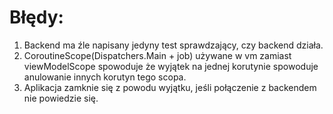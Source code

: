 # Błędy:

1. Backend ma źle napisany jedyny test sprawdzający, czy backend działa.
2. CoroutineScope(Dispatchers.Main + job) używane w vm zamiast viewModelScope spowoduje że wyjątek na jednej korutynie spowoduje anulowanie innych korutyn tego scopa.
3. Aplikacja zamknie się z powodu wyjątku, jeśli połączenie z backendem nie powiedzie się.
